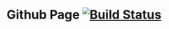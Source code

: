 # Github Page  [![Build Status](https://travis-ci.com/randolphpark/randolphpark.github.io.svg?branch=development)](https://travis-ci.com/randolphpark/randolphpark.github.io)

